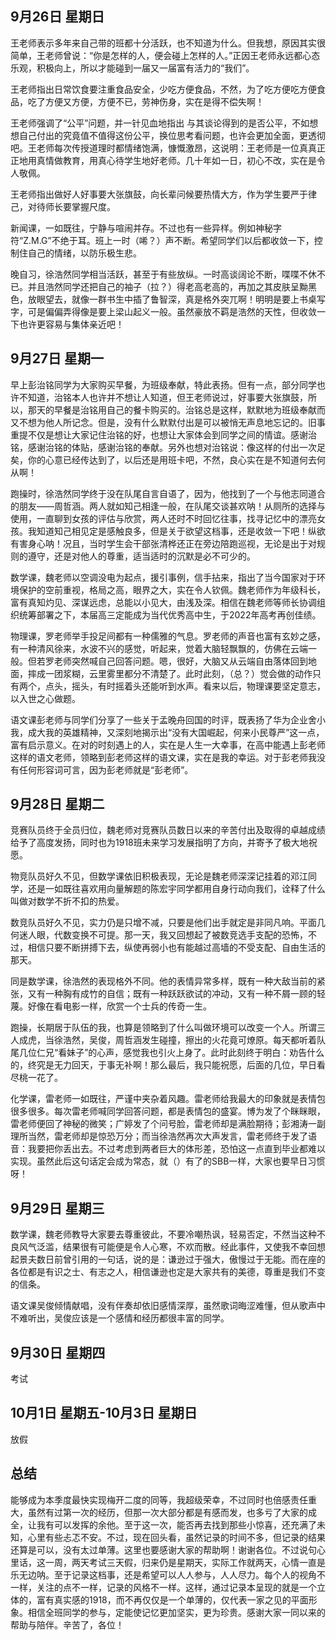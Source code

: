 ## 9月26日 星期日

王老师表示多年来自己带的班都十分活跃，也不知道为什么。但我想，原因其实很简单，王老师曾说：“你是怎样的人，便会碰上怎样的人。”正因王老师永远都心态乐观，积极向上，所以才能碰到一届又一届富有活力的“我们”。

王老师指出日常饮食要注重食品安全，少吃方便食品，不然，为了吃方便吃方便食品，吃了方便又方便，方便不已，劳神伤身，实在是得不偿失啊！

王老师强调了“公平”问题，并一针见血地指出 与其谈论得到的是否公平，不如想想自己付出的究竟值不值得这份公平，换位思考看问题，也许会更加全面，更透彻吧。王老师每次传授道理时都情绪饱满，慷慨激昂，这说明：王老师是一位真真正正地用真情做教育，用真心待学生地好老师。几十年如一日，初心不改，实在是令人敬佩。

王老师指出做好人好事要大张旗鼓，向长辈问候要热情大方，作为学生要严于律己，对待师长要掌握尺度。

新闻课，一如既往，宁静与喧闹并存。不过也有一些异样。例如神秘字符“Z.M.G”不绝于耳。班上一时（唏？）声不断。希望同学们以后都收敛一下，控制住自己的情绪，以防乐极生悲。

晚自习，徐浩然同学相当活跃，甚至于有些放纵。一时高谈阔论不断，喋喋不休不已。并且浩然同学还把自己的袖子（拉？）得老高老高的，再加之其皮肤呈黝黑色，放眼望去，就像一群书生中插了鲁智深，真是格外突兀啊！明明是要上书桌写字，可是偏偏弄得像是要上梁山起义一般。虽然豪放不羁是浩然的天性，但收敛一下也许更容易与集体亲近吧！

## 9月27日 星期一

早上彭治铭同学为大家购买早餐，为班级奉献，特此表扬。但有一点，部分同学也许不知道，治铭本人也许并不想让人知道，但王老师说过，好事要大张旗鼓，所以，那天的早餐是治铭用自己的餐卡购买的。治铭总是这样，默默地为班级奉献而又不想为他人所记念。但是，没有什么默默付出是可以被悄无声息地忘记的。旧事重提不仅是想让大家记住治铭的好，也想让大家体会到同学之间的情谊。感谢治铭，感谢治铭的体贴，感谢治铭的奉献。另外也想对治铭说：像这样的付出一次足矣，你的心意已经传达到了，以后还是用班卡吧，不然，良心实在是不知道何去何从啊！

跑操时，徐浩然同学终于没在队尾自言自语了，因为，他找到了一个与他志同道合的朋友——周哲涵。两人就如知己相逢一般，在队尾交谈甚欢呐！从厕所的选择与使用，一直聊到女孩的评估与欣赏，两人还时不时回忆往事，找寻记忆中的漂亮女孩。我知道知己相见定是感触良多，但是关于欲望这档事，还是收敛一下吧！纵欲有害身心呐！况且，当时学生会干部张清桦还正在旁边陪跑巡视，无论是出于对规则的遵守，还是对他人的尊重，适当适时的沉默是必不可少的。

数学课，魏老师以空调没电为起点，援引事例，信手拈来，指出了当今国家对于环境保护的空前重视，格局之高，眼界之大，实在令人钦佩。魏老师作为年级科长，富有真知灼见、深谋远虑，总能以小见大，由浅及深。相信在魏老师等师长协调组织统筹部署之下，本届高三定能成为当代优秀高中生，于2022年高考再创佳绩。

物理课，罗老师举手投足间都有一种儒雅的气息。罗老师的声音也富有玄妙之感，有一种清风徐来，水波不兴的感觉，听起来，觉着大脑轻飘飘的，仿佛在云端一般。但若罗老师突然喊自己回答问题。嗯，很好，大脑又从云端自由落体回到地面，摔成一团浆糊，云里雾里都分不清楚了。此时此刻，（总？）觉会做的动作只有两个，点头，摇头，有时摇着头还能听到水声。看来以后，物理课要坚定意志，以入世之心做题。

语文课彭老师与同学们分享了一些关于孟晚舟回国的时评，既表扬了华为企业舍小我，成大我的英雄精神，又深刻地揭示出“没有大国崛起，何来小民尊严”这一点，富有启示意义。在对的时刻遇上的人，实在是人生一大幸事，在高中能遇上彭老师这样的语文老师，领略到彭老师这样的语文课，实在是我的幸运。对于彭老师我没有任何形容词可言，因为彭老师就是“彭老师”。

## 9月28日 星期二

竞赛队员终于全员归位，魏老师对竞赛队员数日以来的辛苦付出及取得的卓越成绩给予了高度发扬，同时也为1918班未来学习发展指明了方向，并寄予了极大地祝愿。

物竞队员好久不见，但数学课依旧积极表现，无论是魏老师深深记挂着的邓江同学，还是一如既往喜欢用向量解题的陈宏宇同学都用自身行动向我们，诠释了什么叫做对数学不折不扣的热爱。

数竞队员好久不见，实力仍是只增不减，只要是他们出手就定是非同凡响。平面几何迷人眼，代数变换不可提。那一天，我又回想起了被数竞选手支配的恐怖，不过，相信只要不断拼搏下去，纵使再弱小也有能越过高墙的不受支配、自由生活的那天。

同是数学课，徐浩然的表现格外不同。他的表情异常多样，既有一种大敌当前的紧张，又有一种胸有成竹的自信；既有一种跃跃欲试的冲动，又有一种不屑一顾的轻蔑。好像在看电影一样，欣赏一个士兵的传奇一生。

跑操，长期居于队伍的我，也算是领略到了什么叫做环境可以改变一个人。所谓三人成虎，当徐浩然，吴俊，周哲涵发生碰撞，擦出的火花竟可燎原。每天都听着队尾几位仁兄“看妹子”的心声，感觉我也引火上身了。此时此刻终于明白：劝告什么的，终究是无力回天，于事无补啊！那么最后，我只能祝愿，后面的几位，早日看尽桃一花了。

化学课，雷老师一如既往，严谨中夹杂着风趣。雷老师给我最大的印象就是表情包很多很多。每次雷老师喊同学回答问题，都是表情包的盛宴。博为发了个眯眯眼，雷老师便回了神秘的微笑；广婷发了个问号脸，雷老师却是满脸期待；彭湘涛一副理所当然，雷老师却是惊恐万分；而当徐浩然再次大声发言，雷老师终于发了语音：我要把你丢出去。不过考虑到两者巨大的体形差，恐怕这一点直到毕业都难以实现。虽然此后这句话定会成为常态，就（）有了的SBB一样，大家也要早日习惯呀！

## 9月29日 星期三

数学课，魏老师教导大家要去尊重彼此，不要冷嘲热讽，轻易否定，不然当这种不良风气泛滥，结果很有可能便是令人心寒，不欢而散。经此事件，又使我不幸回想起景夫数日前曾引用的一句话，说的是：谦逊过于强大，傲慢过于无能。而在座的各位都是有识之士、有志之人，相信谦逊也定是大家共有的美德，尊重是我们不变的信条。

语文课吴俊倾情献唱，没有伴奏却依旧感情深厚，虽然歌词晦涩难懂，但从歌声中不难听出，吴俊应该是一个感情和经历都很丰富的同学。

## 9月30日 星期四

考试

## 10月1日 星期五-10月3日 星期日 

放假

## 总结

能够成为本季度最快实现梅开二度的同等，我超级荣幸，不过同时也倍感责任重大，虽然有过第一次的经历，但那一次大部分都是有感而发，也多亏了大家的成全，让我有可以发挥的余他。至于这一次，能否再去找到那些小惊喜，还充满了未知，心里有些忐忑不安。不过，现在回头看，虽然记录的时间不多，但记录的结果还算是可以，没有太过单薄。这里也要感谢大家的帮助啊！谢谢各位。不过说句心里话，这一周，两天考试三天假，归来仍是星期天，实际工作就两天，心情一直是乐无边呐。至于记录这档事，还是希望可以人人参与，人人尽力。每个人的视角不一样，关注的点不一样，记录的风格不一样。这样，通过记录本呈现的就是一个立体的，富有真实感的1918，而不再仅仅是一个单薄的，仅代表一家之见的平面形象。相信全班同学的参与，定能使记忆更加坚实，更为珍贵。感谢大家一同以来的帮助与陪伴。辛苦了，各位！
